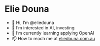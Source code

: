 # Elie Douna

- 👋 Hi, I’m @eliedouna
- 👀 I’m interested in AI, investing 
- 🌱 I’m currently learning applying OpenAI
- 📫 How to reach me at [eliedouna.com.au](https://eliedouna.com.au)
